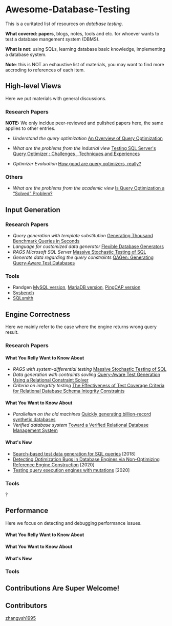 # Awesome-Database-Testing
This is a curitated list of resources on *database testing*. 

**What covered: papers**, blogs, notes, tools and etc. for whoever wants to test a database mangement system (DBMS). 

**What is not**: using SQLs, learning database basic knowledge, implementing a database system.

**Note**: this is NOT an exhaustive list of materials, you may want to find more accroding to references of each item.

## High-level Views
Here we put materials with general discussions.

### Research Papers
**NOTE:** We only incldue peer-reviewed and pulished papers here, the same applies to other entries.

*  *Understand the query optimization*  [An Overview of Query Optimization](http://lib.gen.in/next/MTAuMTE0NS8yNzU0ODcuMjc1NDky/chaudhuri1998.pdf)
*  *What are the problems from the indutrial view*  [Testing SQL Server's Query Optimizer : Challenges , Techniques and Experiences](http://citeseerx.ist.psu.edu/viewdoc/summary?doi=10.1.1.143.3767)

*  *Optimizer Evaluation*  [How good are query optimizers, really?](https://www.vldb.org/pvldb/vol9/p204-leis.pdf)

### Others
*  *What are the problems from the academic view*  [Is Query Optimization a “Solved” Problem?](https://wp.sigmod.org/?p=1075)

## Input Generation

### Research Papers
*  *Query generation with template substitution*  [Generating Thousand Benchmark Queries in Seconds](http://linkinghub.elsevier.com/retrieve/pii/B9780120884698500917)
*  *Language for customized data generator*  [Flexible Database Generators](https://www.csd.uoc.gr/~hy460/pdf/Flexible%20Database%20Generators.pdf)
*  *RAGS Microsoft SQL Server*  [Massive Stochastic Testing of SQL](https://www.microsoft.com/en-us/research/publication/massive-stochastic-testing-of-sql/)
*  *Generate data regarding the query constraints*  [QAGen: Generating Query-Aware Test Databases](http://portal.acm.org/citation.cfm?doid=1247480.1247520)

### Tools
*  Randgen [MySQL version](http://johnemb.blogspot.com/2013/02/get-to-know-random-query-generator.html), [MariaDB version](https://github.com/MariaDB/randgen), [PingCAP version](https://github.com/pingcap/go-randgen) 
*  [Sysbench](https://dev.mysql.com/downloads/benchmarks.html)
*  [SQLsmith](https://github.com/anse1/sqlsmith)


## Engine Correctness
Here we mainly refer to the case where the engine returns wrong query result.

### Research Papers

#### What You Relly Want to Know About
*  *RAGS with system-differential testing*  [Massive Stochastic Testing of SQL](https://www.microsoft.com/en-us/research/publication/massive-stochastic-testing-of-sql/)
*  *Data generation with contraints sovling*  [Query-Aware Test Generation Using a Relational Constraint Solver](http://ieeexplore.ieee.org/document/4639327/)
*  *Criteria on integrtity testing*  [The Effectiveness of Test Coverage Criteria for Relational Database Schema Integrity Constraints](http://dl.acm.org/citation.cfm?doid=2852270.2818639)


#### What You Want to Know About
* *Parallelism on the old machines*  [Quickly generating billion-record synthetic databases](http://portal.acm.org/citation.cfm?doid=191843.191886)
* *Verified database system*  [Toward a Verified Relational Database Management System](http://portal.acm.org/citation.cfm?doid=1706299.1706329)


#### What's New
*  [Search-based test data generation for SQL queries](http://dl.acm.org/citation.cfm?doid=3180155.3180202) [2018]
*  [Detecting Optimization Bugs in Database Engines via Non-Optimizing Reference Engine Construction](https://www.manuelrigger.at/preprints/NoREC.pdf
) [2020]
*  [Testing query execution engines with mutations](https://dl.acm.org/doi/10.1145/3395032.3395322) [2020]

### Tools
?

## Performance
Here we focus on detecting and debugging performance issues.

#### What You Relly Want to Know About

#### What You Want to Know About

#### What's New

### Tools

## Contributions Are Super Welcome!

## Contributors
[zhangysh1995](https://github.com/zhangysh1995)
